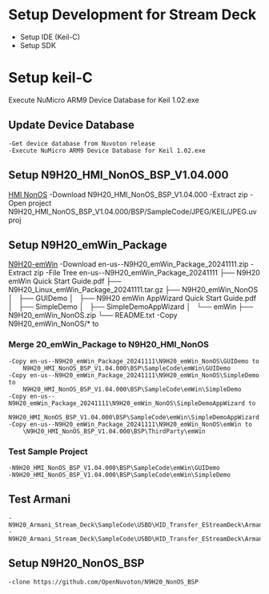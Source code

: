 # Setup Development for Stream Deck
* Setup IDE (Keil-C)
* Setup SDK

# Setup keil-C
Execute  NuMicro ARM9 Device Database for Keil 1.02.exe
## Update Device Database
    -Get device database from Nuvoton release
    -Execute NuMicro ARM9 Device Database for Keil 1.02.exe
## Setup N9H20_HMI_NonOS_BSP_V1.04.000
[HMI NonOS](https://www.nuvoton.com/products/gui-solution/gui-platform/numaker-hmi-n9h20/?group=Software&tab=2)
    -Download N9H20_HMI_NonOS_BSP_V1.04.000
    -Extract zip
    -Open project N9H20_HMI_NonOS_BSP_V1.04.000/BSP/SampleCode/JPEG/KEIL/JPEG.uvproj

## Setup N9H20_emWin_Package
[N9H20-emWin](https://www.nuvoton.com/products/gui-solution/gui-platform/numaker-hmi-n9h20/?group=Software&tab=2)
    -Download en-us--N9H20_emWin_Package_20241111.zip
    -Extract zip
    -File Tree
        en-us--N9H20_emWin_Package_20241111
        ├── N9H20 emWin Quick Start Guide.pdf
        ├── N9H20_Linux_emWin_Package_20241111.tar.gz
        ├── N9H20_emWin_NonOS
        │   ├── GUIDemo
        │   ├── N9H20 emWin AppWizard Quick Start Guide.pdf
        │   ├── SimpleDemo
        │   ├── SimpleDemoAppWizard
        │   └── emWin
        ├── N9H20_emWin_NonOS.zip
        └── README.txt
    -Copy N9H20_emWin_NonOS/* to
### Merge 20_emWin_Package to N9H20_HMI_NonOS
    -Copy en-us--N9H20_emWin_Package_20241111\N9H20_emWin_NonOS\GUIDemo to
        N9H20_HMI_NonOS_BSP_V1.04.000\BSP\SampleCode\emWin\GUIDemo
    -Copy en-us--N9H20_emWin_Package_20241111\N9H20_emWin_NonOS\SimpleDemo to
        N9H20_HMI_NonOS_BSP_V1.04.000\BSP\SampleCode\emWin\SimpleDemo
    -Copy en-us--N9H20_emWin_Package_20241111\N9H20_emWin_NonOS\SimpleDemoAppWizard to
        N9H20_HMI_NonOS_BSP_V1.04.000\BSP\SampleCode\emWin\SimpleDemoAppWizard
    -Copy en-us--N9H20_emWin_Package_20241111\N9H20_emWin_NonOS\emWin to
        \N9H20_HMI_NonOS_BSP_V1.04.000\BSP\ThirdParty\emWin
### Test Sample Project
    -N9H20_HMI_NonOS_BSP_V1.04.000\BSP\SampleCode\emWin\GUIDemo
    -N9H20_HMI_NonOS_BSP_V1.04.000\BSP\SampleCode\emWin\SimpleDemo

## Test  Armani
    -N9H20_Armani_Stream_Deck\SampleCode\USBD\HID_Transfer_EStreamDeck\Armani_StreamDeck_480_272
    -N9H20_Armani_Stream_Deck\SampleCode\USBD\HID_Transfer_EStreamDeck\Armani_StreamDeck_800_480

##  Setup N9H20_NonOS_BSP
    -clone https://github.com/OpenNuvoton/N9H20_NonOS_BSP